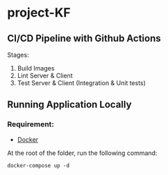 # project-KF

## CI/CD Pipeline with Github Actions

Stages:
1. Build Images
2. Lint Server & Client
3. Test Server & Client (Integration & Unit tests)

## Running Application Locally

### Requirement:
- [Docker](https://docs.docker.com/get-docker/)

At the root of the folder, run the following command:
```
docker-compose up -d
```

